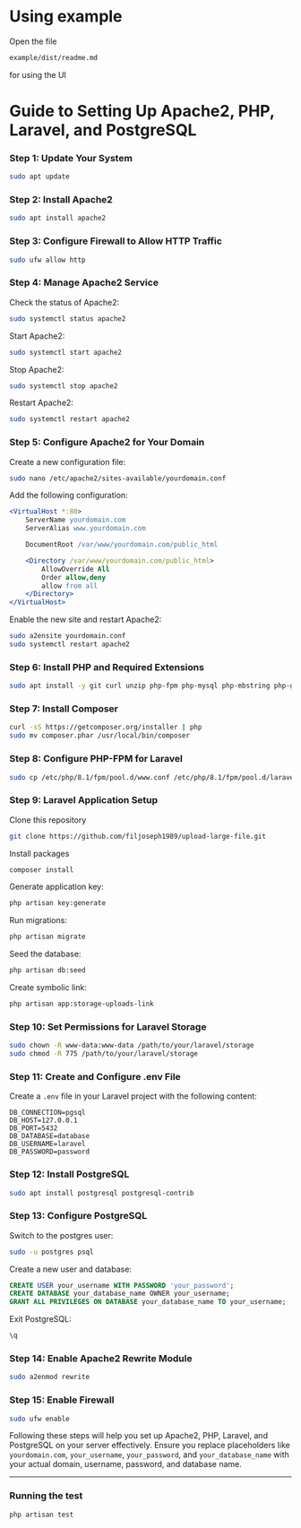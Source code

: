 # Using example

Open the file

```bash
example/dist/readme.md
```

for using the UI

# Guide to Setting Up Apache2, PHP, Laravel, and PostgreSQL

### Step 1: Update Your System
```sh
sudo apt update
```

### Step 2: Install Apache2
```sh
sudo apt install apache2
```

### Step 3: Configure Firewall to Allow HTTP Traffic
```sh
sudo ufw allow http
```

### Step 4: Manage Apache2 Service
Check the status of Apache2:
```sh
sudo systemctl status apache2
```
Start Apache2:
```sh
sudo systemctl start apache2
```
Stop Apache2:
```sh
sudo systemctl stop apache2
```
Restart Apache2:
```sh
sudo systemctl restart apache2
```

### Step 5: Configure Apache2 for Your Domain
Create a new configuration file:
```sh
sudo nano /etc/apache2/sites-available/yourdomain.conf
```

Add the following configuration:
```apache
<VirtualHost *:80>
    ServerName yourdomain.com
    ServerAlias www.yourdomain.com

    DocumentRoot /var/www/yourdomain.com/public_html

    <Directory /var/www/yourdomain.com/public_html>
        AllowOverride All
        Order allow,deny
        allow from all
    </Directory>
</VirtualHost>
```

Enable the new site and restart Apache2:
```sh
sudo a2ensite yourdomain.conf
sudo systemctl restart apache2
```

### Step 6: Install PHP and Required Extensions
```sh
sudo apt install -y git curl unzip php-fpm php-mysql php-mbstring php-gd php-json php-curl php-zip php-bcmath php-xml php-intl
```

### Step 7: Install Composer
```sh
curl -sS https://getcomposer.org/installer | php
sudo mv composer.phar /usr/local/bin/composer
```

### Step 8: Configure PHP-FPM for Laravel
```sh
sudo cp /etc/php/8.1/fpm/pool.d/www.conf /etc/php/8.1/fpm/pool.d/laravel.conf
```

### Step 9: Laravel Application Setup
Clone this repository
```sh
git clone https://github.com/filjoseph1989/upload-large-file.git
```
Install packages
```sh
composer install
```
Generate application key:
```sh
php artisan key:generate
```
Run migrations:
```sh
php artisan migrate
```
Seed the database:
```sh
php artisan db:seed
```
Create symbolic link:
```sh
php artisan app:storage-uploads-link
```

### Step 10: Set Permissions for Laravel Storage
```sh
sudo chown -R www-data:www-data /path/to/your/laravel/storage
sudo chmod -R 775 /path/to/your/laravel/storage
```

### Step 11: Create and Configure .env File
Create a `.env` file in your Laravel project with the following content:
```env
DB_CONNECTION=pgsql
DB_HOST=127.0.0.1
DB_PORT=5432
DB_DATABASE=database
DB_USERNAME=laravel
DB_PASSWORD=password
```

### Step 12: Install PostgreSQL
```sh
sudo apt install postgresql postgresql-contrib
```

### Step 13: Configure PostgreSQL
Switch to the postgres user:
```sh
sudo -u postgres psql
```

Create a new user and database:
```sql
CREATE USER your_username WITH PASSWORD 'your_password';
CREATE DATABASE your_database_name OWNER your_username;
GRANT ALL PRIVILEGES ON DATABASE your_database_name TO your_username;
```
Exit PostgreSQL:
```sql
\q
```

### Step 14: Enable Apache2 Rewrite Module
```sh
sudo a2enmod rewrite
```

### Step 15: Enable Firewall
```sh
sudo ufw enable
```

Following these steps will help you set up Apache2, PHP, Laravel, and PostgreSQL on your server effectively. Ensure you replace placeholders like `yourdomain.com`, `your_username`, `your_password`, and `your_database_name` with your actual domain, username, password, and database name.

---

### Running the test

```
php artisan test
```